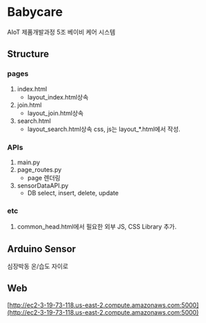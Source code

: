 # Babycare
AIoT 제품개발과정 5조 베이비 케어 시스템

## Structure
### pages
1. index.html
	- layout_index.html상속
2. join.html
	- layout_join.html상속
3. search.html
	- layout_search.html상속
css, js는 layout_*.html에서 작성.
### APIs
1. main.py
2. page_routes.py
	- page 렌더링
2. sensorDataAPI.py
	- DB select, insert, delete, update
### etc
1. common_head.html에서 필요한 외부 JS, CSS Library 추가.

## Arduino Sensor
심장박동
온/습도
자이로

## Web
[http://ec2-3-19-73-118.us-east-2.compute.amazonaws.com:5000](http://ec2-3-19-73-118.us-east-2.compute.amazonaws.com:5000)
